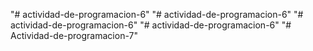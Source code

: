 "# actividad-de-programacion-6" 
"# actividad-de-programacion-6" 
"# actividad-de-programacion-6" 
"# actividad-de-programacion-6" 
"# Actividad-de-programacion-7" 
